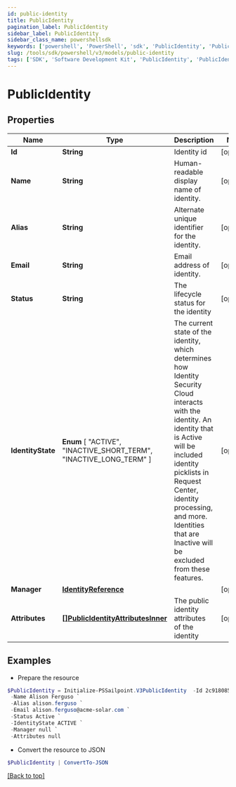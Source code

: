 ```yaml
---
id: public-identity
title: PublicIdentity
pagination_label: PublicIdentity
sidebar_label: PublicIdentity
sidebar_class_name: powershellsdk
keywords: ['powershell', 'PowerShell', 'sdk', 'PublicIdentity', 'PublicIdentity'] 
slug: /tools/sdk/powershell/v3/models/public-identity
tags: ['SDK', 'Software Development Kit', 'PublicIdentity', 'PublicIdentity']
---
```



# PublicIdentity

## Properties

Name | Type | Description | Notes
------------ | ------------- | ------------- | -------------
**Id** | **String** | Identity id | [optional] 
**Name** | **String** | Human-readable display name of identity. | [optional] 
**Alias** | **String** | Alternate unique identifier for the identity. | [optional] 
**Email** | **String** | Email address of identity. | [optional] 
**Status** | **String** | The lifecycle status for the identity | [optional] 
**IdentityState** |  **Enum** [  "ACTIVE",    "INACTIVE_SHORT_TERM",    "INACTIVE_LONG_TERM" ] | The current state of the identity, which determines how Identity Security Cloud interacts with the identity. An identity that is Active will be included identity picklists in Request Center, identity processing, and more. Identities that are Inactive will be excluded from these features.  | [optional] 
**Manager** | [**IdentityReference**](identity-reference) |  | [optional] 
**Attributes** | [**[]PublicIdentityAttributesInner**](public-identity-attributes-inner) | The public identity attributes of the identity | [optional] 

## Examples

- Prepare the resource
```powershell
$PublicIdentity = Initialize-PSSailpoint.V3PublicIdentity  -Id 2c9180857182305e0171993735622948 `
 -Name Alison Ferguso `
 -Alias alison.ferguso `
 -Email alison.ferguso@acme-solar.com `
 -Status Active `
 -IdentityState ACTIVE `
 -Manager null `
 -Attributes null
```

- Convert the resource to JSON
```powershell
$PublicIdentity | ConvertTo-JSON
```


[[Back to top]](#) 

